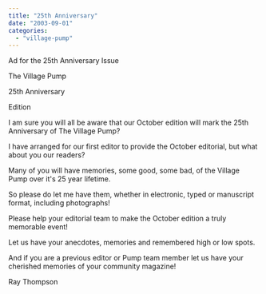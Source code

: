 ```yaml
---
title: "25th Anniversary"
date: "2003-09-01"
categories: 
  - "village-pump"
---
```


Ad for the 25th Anniversary Issue

The Village Pump

25th Anniversary

Edition

I am sure you will all be aware that our October edition will mark the 25th Anniversary of The Village Pump?

I have arranged for our first editor to provide the October editorial, but what about you our readers?

Many of you will have memories, some good, some bad, of the Village Pump over it's 25 year lifetime.

So please do let me have them, whether in electronic, typed or manuscript format, including photographs!

Please help your editorial team to make the October edition a truly memorable event!

Let us have your anecdotes, memories and remembered high or low spots.

And if you are a previous editor or Pump team member let us have your cherished memories of your community magazine!

Ray Thompson
